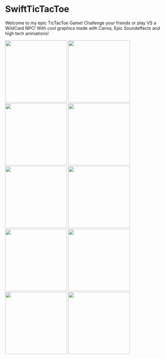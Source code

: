 # SwiftTicTacToe
Welcome to my epic TicTacToe Game! Challenge your friends or play VS a WildCard NPC! 
With cool graphics made with Canva, Epic Soundeffects and high tech animations!

<img src="https://github.com/RobertRovenko/SwiftTicTacToe/assets/32544623/ce353e06-29a1-4999-8648-f7fd62841d05" width="200">
<img src="https://github.com/RobertRovenko/SwiftTicTacToe/assets/32544623/dfb9b45d-b0af-4e5c-adc4-048a1de54939" width="200">
<img src="https://github.com/RobertRovenko/SwiftTicTacToe/assets/32544623/d95846f9-f57d-48f0-b310-f9092836b821" width="200">
<img src="https://github.com/RobertRovenko/SwiftTicTacToe/assets/32544623/a78c0d60-23e1-49ad-a9ca-7a9b90488942" width="200">
<img src="https://github.com/RobertRovenko/SwiftTicTacToe/assets/32544623/28fe416a-4edb-41f2-99f6-33fcc235a234" width="200">
<img src="https://github.com/RobertRovenko/SwiftTicTacToe/assets/32544623/f3ebfb1d-d8ba-49d3-9f11-f45b1c47f640" width="200">
<img src="https://github.com/RobertRovenko/SwiftTicTacToe/assets/32544623/dadf9dc3-6a7c-4e2c-b522-7e1484b9f7b8" width="200">
<img src="https://github.com/RobertRovenko/SwiftTicTacToe/assets/32544623/471c5d63-1a14-4270-be49-33822c049d62" width="200">
<img src="https://github.com/RobertRovenko/SwiftTicTacToe/assets/32544623/475cc445-dd76-49c6-a9e1-855a3941020c" width="200">
<img src="https://github.com/RobertRovenko/SwiftTicTacToe/assets/32544623/5bd953b1-da57-42f6-9f87-1234dc72a69c" width="200">
